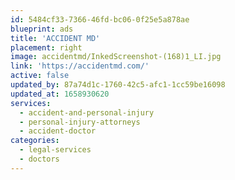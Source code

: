 ```yaml
---
id: 5484cf33-7366-46fd-bc06-0f25e5a878ae
blueprint: ads
title: 'ACCIDENT MD'
placement: right
image: accidentmd/InkedScreenshot-(168)1_LI.jpg
link: 'https://accidentmd.com/'
active: false
updated_by: 87a74d1c-1760-42c5-afc1-1cc59be16098
updated_at: 1658930620
services:
  - accident-and-personal-injury
  - personal-injury-attorneys
  - accident-doctor
categories:
  - legal-services
  - doctors
---
```

